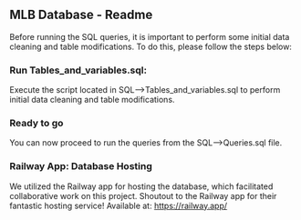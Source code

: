 ## MLB Database - Readme

 Before running the SQL queries, it is important to perform some initial data cleaning and table modifications. To do this, please follow the steps below:


### Run Tables_and_variables.sql:

Execute the script located in SQL-->Tables_and_variables.sql to perform initial data cleaning and table modifications. 

### Ready to go
 You can now proceed to run the queries from the SQL-->Queries.sql file.

### Railway App: Database Hosting
We utilized the Railway app for hosting the database, which facilitated collaborative work on this project. Shoutout to the Railway app for their fantastic hosting service! Available at: https://railway.app/ 


